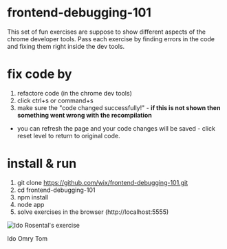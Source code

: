 frontend-debugging-101
======================
This set of fun exercises are suppose to show different aspects of the chrome developer tools.
Pass each exercise by finding errors in the code and fixing them right inside the dev tools.

fix code by
===========
1. refactore code (in the chrome dev tools)
2. click ctrl+s or command+s
3. make sure the "code changed successfully!" - **if this is not shown then something went wrong with the recompilation**

* you can refresh the page and your code changes will be saved - click reset level to return to original code.

install & run
=============

1. git clone https://github.com/wix/frontend-debugging-101.git
2. cd frontend-debugging-101
3. npm install
4. node app
5. solve exercises in the browser (http://localhost:5555)

![Ido Rosental's exercise](https://github.com/wix/frontend-debugging-101/blob/master/monsters.jpg)

Ido     Omry    Tom
